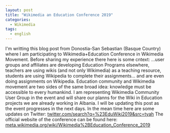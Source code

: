 ```yaml
---
layout: post
title: "Wikimedia an Education Conference 2019"
categories:
  - Wikimedia
tags:
  - english
---
```


I'm writting this blog post from Donostia-San Sebastian (Basque Country) where I am participating to Wikimedia+Education Conference in 
Wikimedia Movement. Before sharing my experience there here is some cntext:
...user groups and affiliates are developing Education Programs elsewhere, teachers are using wikis (and not only Wikimedia) 
as a teaching resource, students are using Wikipedia to complete their assignments... and are even doing
assignments on Wikipedia. Education community and Wikimedia movement are two sides of the same broad idea: knowledge must be 
accessible to every humankind. 
I am representing Wikimedia Community User Group in the event and will share our planns for the Wiki in Education projects we 
are already working in Albania.
I will be updating this post as the event progresses in the next days. In the mean time here are some updates on Twitter:
[twitter.com/search?q=%23EduWiki2019&src=tyah](https://twitter.com/search?q=%23EduWiki2019&src=tyah)
The official website of the conference can be found here: [meta.wikimedia.org/wiki/Wikimedia%2BEducation_Conference_2019](https://meta.wikimedia.org/wiki/Wikimedia%2BEducation_Conference_2019)
